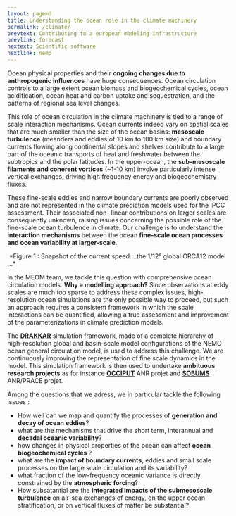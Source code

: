 ```yaml
---
layout: pagemd
title: Understanding the ocean role in the climate machinery
permalink: /climate/
prevtext: Contributing to a european modeling infrastructure
prevlink: forecast
nextext: Scientific software
nextlink: nemo
---
```


Ocean physical properties and their **ongoing changes due to anthropogenic influences** have huge consequences. Ocean circulation controls to a large extent ocean biomass and biogeochemical cycles, ocean acidification, ocean heat and carbon uptake and sequestration, and the patterns of regional sea level changes. 

This role of ocean circulation in the climate machinery is tied to a range of scale interaction mechanisms. Ocean currents indeed vary on spatial scales that are much smaller than the size of the ocean basins: **mesoscale turbulence** (meanders and eddies of 10 km to 100 km size) and boundary currents flowing along continental slopes and shelves contribute to a large part of the oceanic transports of heat and freshwater between the subtropics and the polar latitudes. In the upper-ocean, the **sub-mesoscale filaments and coherent vortices** (~1-10 km) involve particularly intense vertical exchanges, driving high frequency energy and biogeochemistry fluxes.


These fine-scale eddies and narrow boundary currents are poorly observed and are not represented in the climate prediction models used for the IPCC assessment. Their associated non- linear contributions on larger scales are consequently unknown, raising issues concerning the possible role of the fine-scale ocean turbulence in climate. Our challenge is to understand the **interaction mechanisms** between the ocean **fine-scale ocean processes and ocean variability at larger-scale**.

<img class="img-responsive img-centered" src="https://auraoupa.github.io/template4/assets/img/DRAKKAR-ORCA12.png" alt=""/>
*Figure 1 : Snapshot of the current speed …the 1/12° global ORCA12 model …*

In the MEOM team, we tackle this question with comprehensive ocean circulation models. **Why a modelling approach?** Since observations at eddy scales are much too sparse to address these complex issues, high-resolution ocean simulations are the only possible way to proceed, but such an approach requires a consistent framework in which the scale interactions can be quantified, allowing a true assessment and improvement of the parameterizations in climate prediction models. 


The **[DRAKKAR](https://www.drakkar-ocean.eu/)** simulation framework, made of a complete hierarchy of high-resolution global and basin-scale model configurations of the NEMO ocean general circulation model, is used to address this challenge. We are continuously improving the representation of fine scale dynamics in the model. This simulation framework is then used to undertake **ambituous research projects** as for instance **[OCCIPUT](link)** ANR projet and **[SOBUMS](link)** ANR/PRACE projet. 

Among the questions that we adress, we in particular tackle the following issues : 

 - How well can we map and quantify the processes of **generation and decay of ocean eddies**?
 - what are the mechanisms that drive the short term, interannual and **decadal oceanic variability**?
 - how changes in physical properties of the ocean can affect **ocean biogeochemical cycles** ?
 - what are the **impact of boundary currents**, eddies and small scale processes on the large
scale circulation and its variability?
 - what fraction of the low-frequency oceanic variance is directly constrained by the
**atmospheric forcing**?
 - How subsatantial are the **integrated impacts of the submesoscale turbulence** on air-sea exchanges of
energy, on the upper ocean stratification, or on vertical fluxes of matter be substantial?

